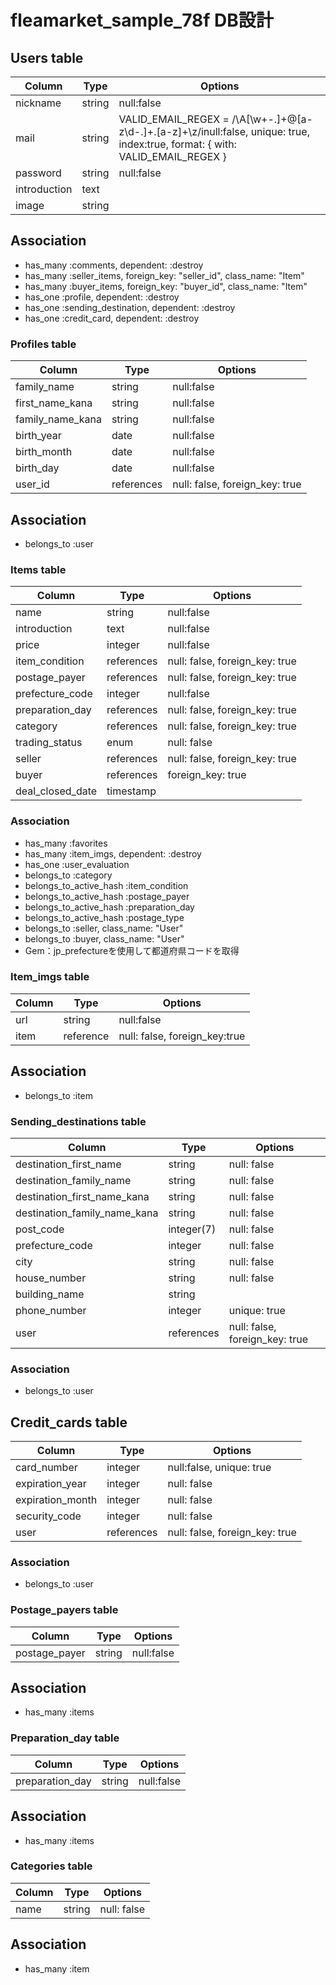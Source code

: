 # fleamarket_sample_78f  DB設計

## Users table
|Column|Type|Options|
|------|----|-------|
|nickname|string|null:false|
|mail|string|VALID_EMAIL_REGEX = /\A[\w+\-.]+@[a-z\d\-.]+\.[a-z]+\z/inull:false, unique: true, index:true,  format: { with: VALID_EMAIL_REGEX }|
|password|string|null:false|
|introduction|text|
|image|string|
## Association
- has_many :comments, dependent: :destroy		
- has_many :seller_items, foreign_key: "seller_id", class_name: "Item"
- has_many :buyer_items, foreign_key: "buyer_id", class_name: "Item"
- has_one :profile, dependent: :destroy		
- has_one :sending_destination, dependent: :destroy		
- has_one :credit_card, dependent: :destroy		

### Profiles table
|Column|Type|Options|
|------|----|-------|
|family_name|string|null:false|
|first_name_kana|string|null:false| <!--ユーザー本名は全角で入力させる -->
|family_name_kana|string|null:false| <!--ユーザー本名は全角で入力させる -->
|birth_year|date|null:false|
|birth_month|date|null:false|
|birth_day|date|null:false|
|user_id|references|null: false, foreign_key: true|
## Association
- belongs_to :user

### Items table
|Column|Type|Options|
|------|----|-------|
|name|string|null:false|
|introduction|text|null:false|
|price|integer|null:false|
|item_condition|references|null: false, foreign_key: true|
|postage_payer|references|null: false, foreign_key: true|
|prefecture_code|integer|null:false|
|preparation_day|references|null: false, foreign_key: true|
|category|references|null: false, foreign_key: true|
|trading_status|enum|null: false|
|seller|references|null: false, foreign_key: true|
|buyer|references|foreign_key: true|
|deal_closed_date|timestamp|
### Association
- has_many :favorites
- has_many :item_imgs, dependent: :destroy
- has_one :user_evaluation
- belongs_to :category
- belongs_to_active_hash :item_condition
- belongs_to_active_hash :postage_payer
- belongs_to_active_hash :preparation_day
- belongs_to_active_hash :postage_type
- belongs_to :seller, class_name: "User"
- belongs_to :buyer, class_name: "User"
- Gem：jp_prefectureを使用して都道府県コードを取得

### Item_imgs table
|Column|Type|Options|
|------|----|-------|
|url|string|null:false|
|item|reference|null: false, foreign_key:true|
## Association
- belongs_to :item

### Sending_destinations table
|Column|Type|Options|
|------|----|-------|
|destination_first_name|string|null: false|
|destination_family_name|string|null: false|
|destination_first_name_kana|string|null: false|
|destination_family_name_kana|string|null: false|
|post_code|integer(7)|null: false|
|prefecture_code|integer|null: false|
|city|string|null: false|
|house_number|string|null: false|
|building_name|string||
|phone_number|integer|unique: true|
|user|references|null: false, foreign_key: true|
### Association
- belongs_to :user

## Credit_cards table
|Column|Type|Options|
|------|----|-------|
|card_number|integer|null:false, unique: true|
|expiration_year|integer|null: false|
|expiration_month|integer|null: false|
|security_code|integer|null: false|
|user|references|null: false, foreign_key: true|
### Association
- belongs_to :user

### Postage_payers table
|Column|Type|Options|
|------|----|-------|
|postage_payer|string|null:false|
## Association
- has_many :items

### Preparation_day table
|Column|Type|Options|
|------|----|-------|
|preparation_day|string|null:false|
## Association
- has_many :items

### Categories table
|Column|Type|Options|
|------|----|-------|
|name|string|null: false|
## Association
- has_many :item